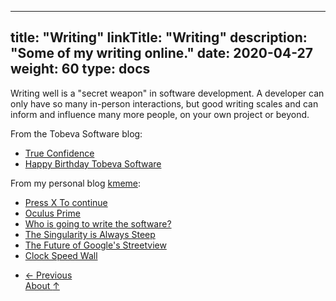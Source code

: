 
---
title: "Writing"
linkTitle: "Writing"
description: "Some of my writing online."
date: 2020-04-27
weight: 60
type: docs
---

Writing well is a "secret weapon" in software development. A developer can only
have so many in-person interactions, but good writing scales and can inform and
influence many more people, on your own project or beyond.

From the Tobeva Software blog:

* [True Confidence](/blog/2020/04/12/true-confidence/)
* [Happy Birthday Tobeva Software](/blog/2020/04/10/happy-birthday-tobeva-software/)

From my personal blog [kmeme](http://kmeme.com):

* [Press X To continue](https://www.kmeme.com/2015/12/press-x-to-continue.html)
* [Oculus Prime](https://www.kmeme.com/2014/06/oculus-prime.html)
* [Who is going to write the software?](https://www.kmeme.com/2014/03/who-is-going-to-write-software.html)
* [The Singularity is Always Steep](https://www.kmeme.com/2010/07/singularity-is-always-steep.html)
* [The Future of Google's Streetview](https://www.kmeme.com/2010/10/future-of-googles-street-view.html)
* [Clock Speed Wall](https://www.kmeme.com/2010/09/clock-speed-wall.html)

<ul class="list-unstyled d-flex justify-content-between align-items-center mb-0 pt-5">
  <li>
    <a href="/about/videogames/" class="btn btn-primary "><span class="mr-1">←</span> Previous</a>
  </li>
    <a href="/about/" class="btn btn-primary ">About <span class="ml-1">↑</span></a>
  </li>
</ul>
